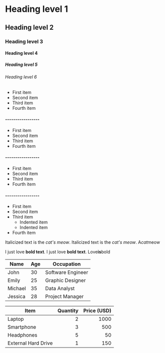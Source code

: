 # Heading level 1
## Heading level 2
### Heading level 3
#### Heading level 4
##### Heading level 5
###### Heading level 6


- First item
- Second item
- Third item
- Fourth item
#### -----------------
* First item
* Second item
* Third item
* Fourth item
#### -----------------
+ First item
+ Second item
+ Third item
+ Fourth item
#### -----------------
- First item
- Second item
- Third item
    - Indented item
    - Indented item
- Fourth item

Italicized text is the *cat's meow*.
Italicized text is the _cat's meow_.
A*cat*meow

I just love **bold text**.
I just love __bold text__.
Love**is**bold


| Name       | Age | Occupation      |
|------------|-----|-----------------|
| John       | 30  | Software Engineer |
| Emily      | 25  | Graphic Designer |
| Michael    | 35  | Data Analyst     |
| Jessica    | 28  | Project Manager  | 


| Item                | Quantity | Price (USD) |
|---------------------|---------:|------------:|
| Laptop              |        2 |      1000   |
| Smartphone          |        3 |       500   |
| Headphones          |        5 |        50   |
| External Hard Drive |        1 |       150   |
